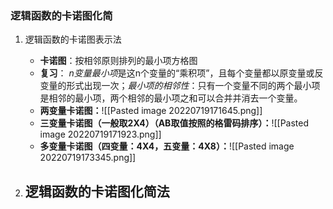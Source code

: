 ### 逻辑函数的卡诺图化简
1. 逻辑函数的卡诺图表示法
	- **卡诺图**：按相邻原则排列的最小项方格图
	- **复习**： *n变量最小项*是这n个变量的“乘积项”，且每个变量都以原变量或反变量的形式出现一次；*最小项的相邻性*：只有一个变量不同的两个最小项是相邻的最小项，两个相邻的最小项之和可以合并并消去一个变量。
	- **两变量卡诺图：**![[Pasted image 20220719171645.png]]
	- **三变量卡诺图（一般取2X4）（AB取值按照的格雷码排序）：**![[Pasted image 20220719171923.png]]
	- **多变量卡诺图（四变量：4X4，五变量：4X8）：**![[Pasted image 20220719173345.png]] 


2. 逻辑函数的卡诺图化简法
	- 